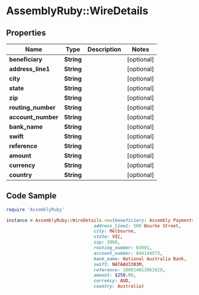 # AssemblyRuby::WireDetails

## Properties

Name | Type | Description | Notes
------------ | ------------- | ------------- | -------------
**beneficiary** | **String** |  | [optional] 
**address_line1** | **String** |  | [optional] 
**city** | **String** |  | [optional] 
**state** | **String** |  | [optional] 
**zip** | **String** |  | [optional] 
**routing_number** | **String** |  | [optional] 
**account_number** | **String** |  | [optional] 
**bank_name** | **String** |  | [optional] 
**swift** | **String** |  | [optional] 
**reference** | **String** |  | [optional] 
**amount** | **String** |  | [optional] 
**currency** | **String** |  | [optional] 
**country** | **String** |  | [optional] 

## Code Sample

```ruby
require 'AssemblyRuby'

instance = AssemblyRuby::WireDetails.new(beneficiary: Assembly Payments,
                                 address_line1: 500 Bourke Street,
                                 city: Melbourne,
                                 state: VIC,
                                 zip: 3000,
                                 routing_number: 83001,
                                 account_number: 844144573,
                                 bank_name: National Australia Bank,
                                 swift: NATAAU3303M,
                                 reference: 100014013961629,
                                 amount: $250.00,
                                 currency: AUD,
                                 country: Australia)
```


